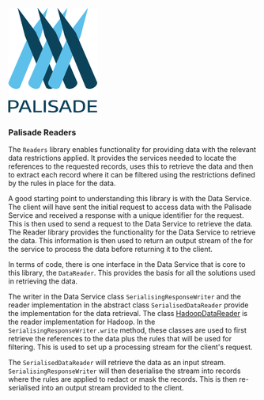 <!---
Copyright 2018-2021 Crown Copyright

Licensed under the Apache License, Version 2.0 (the "License");
you may not use this file except in compliance with the License.
You may obtain a copy of the License at

  http://www.apache.org/licenses/LICENSE-2.0

Unless required by applicable law or agreed to in writing, software
distributed under the License is distributed on an "AS IS" BASIS,
WITHOUT WARRANTIES OR CONDITIONS OF ANY KIND, either express or implied.
See the License for the specific language governing permissions and
limitations under the License.
--->

# <img src="logos/logo.svg" width="180">

### Palisade Readers

The `Readers` library enables functionality for providing data with the relevant data restrictions applied.
It provides the services needed to locate the references to the requested records, uses this to retrieve the data and then to extract each record where it can be filtered using the restrictions defined by the rules in place for the data.

A good starting point to understanding this library is with the Data Service.
The client will have sent the initial request to access data with the Palisade Service and received a response with a unique identifier for the request.
This is then used to send a request to the Data Service to retrieve the data.
The Reader library provides the functionality for the Data Service to retrieve the data.
This information is then used to return an output stream of the for the service to process the data before returning it to the client.

In terms of code, there is one interface in the Data Service that is core to this library, the `DataReader`.
This provides the basis for all the solutions used in retrieving the data.

The writer in the Data Service class `SerialisingResponseWriter` and the reader implementation in the abstract class `SerialisedDataReader` provide the implementation for the data retrieval.
The class [HadoopDataReader](hadoop-reader/src/main/java/uk/gov/gchq/palisade/reader/HadoopDataReader.java) is the reader implementation for Hadoop.
In the `SerialisingResponseWriter.write` method, these classes are used to first retrieve the references to the data plus the rules that will be used for filtering.
This is used to set up a processing stream for the client's request.

The `SerialisedDataReader` will retrieve the data as an input stream.
`SerialisingResponseWriter` will then deserialise the stream into records where the rules are applied to redact or mask the records.
This is then re-serialised into an output stream provided to the client.
